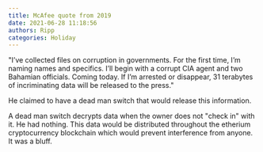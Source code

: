 ```yaml
---
title: McAfee quote from 2019
date: 2021-06-28 11:18:56
authors: Ripp
categories: Holiday
---
```


 "I’ve collected files on corruption in governments. For the first time, I’m naming names and specifics. I’ll begin with a corrupt CIA agent and two Bahamian officials. Coming today. If I’m arrested or disappear, 31  terabytes of incriminating data will be released to the press."

He claimed to have a dead man switch that would release this information. 

A dead man switch decrypts data when the owner does not "check in" with it. He had nothing.  This data would be distributed throughout the etherium cryptocurrency blockchain which would prevent interference from anyone. It was a bluff.